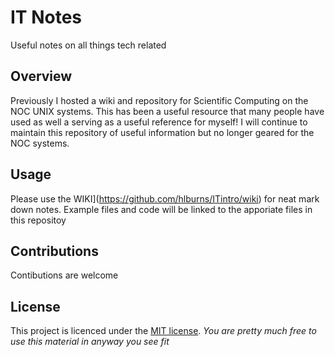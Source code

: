 # IT Notes #

Useful notes on all things tech related

## Overview ##

Previously I hosted a wiki and repository for Scientific Computing on the NOC UNIX systems. This has been a useful resource that many people have used as well a serving as a useful reference for myself! I will continue to maintain this repository of useful information but no longer geared for the NOC systems.

## Usage ##

Please use the WIKI](https://github.com/hlburns/ITintro/wiki) for neat mark down notes. Example files and code will be linked to the apporiate files in this repositoy

## Contributions ##

Contibutions are welcome 

## License ##

This project is licenced under the [MIT license](https://choosealicense.com/licenses/mit/). *You are pretty much free to use this material in anyway you see fit*




